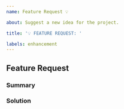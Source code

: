 ```yaml
---
name: Feature Request 💡

about: Suggest a new idea for the project.

title: '💡 FEATURE REQUEST: '

labels: enhancement
---
```


## Feature Request

<!--
    Thank you for taking the time to request a feature.

    Please try to spend some time to clearly speculate on the feature you would like to see added.
    Take a look at our template and try to add as much detail as possible.

    If any heading is not applicable, put `N/A`.
    For additional information, create an extra H3 heading and add extra info.
-->

### Summary

<!--
    Describe the functionality you would like to have in flutter/devs in a precise and clear way.
    e.g I would like to have a ...

    If you want to request an update in current implementation, please mention and describe it clearly.
    e.g I would like to request an update for ...
-->

### Solution

<!--
    A precise description of how you would like to see this functionality implemented.
    Any screenshots, rough sketches, and ideas are welcome.
-->


<!--
    Thank you for taking your time to report the issue! We appreciate you 💗.
-->
